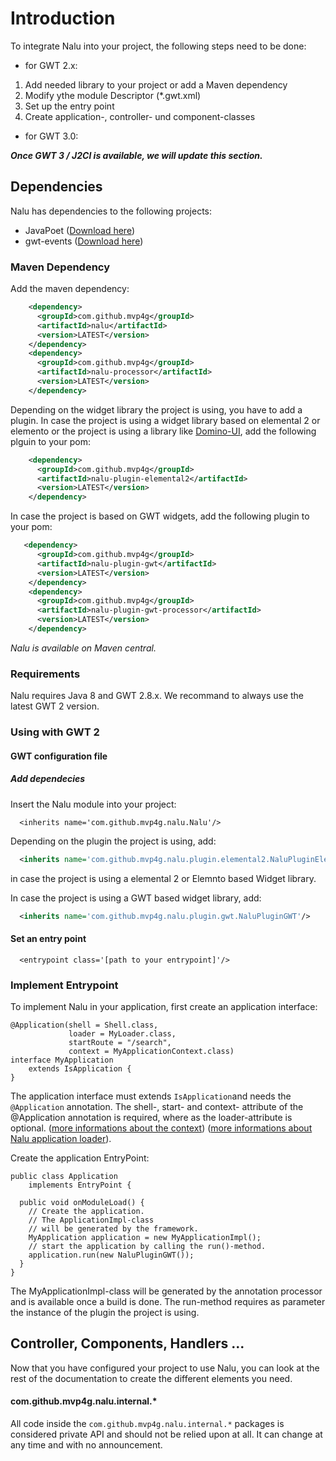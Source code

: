 # Introduction
To integrate Nalu into your project, the following steps need to be done:

* for GWT 2.x:
1. Add needed library to your project or add a Maven dependency
2. Modify ythe module Descriptor (*.gwt.xml)
3. Set up the entry point
4. Create application-, controller- und component-classes

* for GWT 3.0:

***Once GWT 3 / J2Cl is available, we will update this section.***

## Dependencies
Nalu has dependencies to the following projects:
* JavaPoet ([Download here](https://github.com/square/javapoet/releases))
* gwt-events  ([Download here](https://github.com/gwtproject/gwt-events))

### Maven Dependency
Add the maven dependency:
```XML
    <dependency>
      <groupId>com.github.mvp4g</groupId>
      <artifactId>nalu</artifactId>
      <version>LATEST</version>
    </dependency>
    <dependency>
      <groupId>com.github.mvp4g</groupId>
      <artifactId>nalu-processor</artifactId>
      <version>LATEST</version>
    </dependency>
```
Depending on the widget library the project is using, you have to add a plugin.
In case the project is using a widget library based on elemental 2 or elemento or the project is using a library like [Domino-UI](https://github.com/DominoKit/domino-ui), add the following plguin to your pom:
```XML
    <dependency>
      <groupId>com.github.mvp4g</groupId>
      <artifactId>nalu-plugin-elemental2</artifactId>
      <version>LATEST</version>
    </dependency>
```
In case the project is based on GWT widgets, add the following plugin to your pom:
```XML
   <dependency>
      <groupId>com.github.mvp4g</groupId>
      <artifactId>nalu-plugin-gwt</artifactId>
      <version>LATEST</version>
    </dependency>
    <dependency>
      <groupId>com.github.mvp4g</groupId>
      <artifactId>nalu-plugin-gwt-processor</artifactId>
      <version>LATEST</version>
    </dependency>
```

*Nalu is available on Maven central.*

### Requirements
Nalu requires Java 8 and GWT 2.8.x. We recommand to always use the latest GWT 2 version.

### Using with GWT 2
#### GWT configuration file
##### Add dependecies
Insert the Nalu module into your project:
```
  <inherits name='com.github.mvp4g.nalu.Nalu'/>
```
Depending on the plugin the project is using, add:
```XML
  <inherits name='com.github.mvp4g.nalu.plugin.elemental2.NaluPluginElemental2'/>
```
in case the project is using a elemental 2 or Elemnto based Widget library.

In case the project is using a GWT based widget library, add:
```XML
  <inherits name='com.github.mvp4g.nalu.plugin.gwt.NaluPluginGWT'/>
```

#### Set an entry point
```
  <entrypoint class='[path to your entrypoint]'/>
````

### Implement Entrypoint
To implement Nalu in your application, first create an application interface:
```
@Application(shell = Shell.class,
             loader = MyLoader.class,
             startRoute = "/search",
             context = MyApplicationContext.class)
interface MyApplication
    extends IsApplication {
}
```
The application interface must extends ```IsApplication```and needs the ```@Application``` annotation.
The shell-, start- and context- attribute of the @Application annotation is required, where as the loader-attribute is optional.
([more informations about the context](https://github.com/mvp4g/nalu-parent/wiki/04.-Applicaiton-Context))
([more informations about Nalu application loader](https://github.com/mvp4g/nalu-parent/wiki/03.-Application-Loader)).

Create the application EntryPoint:
```
public class Application
    implements EntryPoint {

  public void onModuleLoad() {
    // Create the application.
    // The ApplicationImpl-class
    // will be generated by the framework.
    MyApplication application = new MyApplicationImpl();
    // start the application by calling the run()-method.
    application.run(new NaluPluginGWT());
  }
}
```
The MyApplicationImpl-class will be generated by the annotation processor and is available once a build is done. The run-method requires as parameter the instance of the plugin the project is using.

## Controller, Components, Handlers ...
Now that you have configured your project to use Nalu, you can look at the rest of the documentation to create the different elements you need.

#### com.github.mvp4g.nalu.internal.*
All code inside the ```com.github.mvp4g.nalu.internal.*``` packages is considered private API and should not be relied upon at all. It can change at any time and with no announcement.